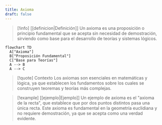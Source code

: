 ```yaml
---
title: Axioma
draft: false
---
```

> [!info] [[definicion|Definición]]
> Un axioma es una proposición o principio fundamental que se acepta sin necesidad de demostración, sirviendo como base para el desarrollo de teorías y sistemas lógicos.

```mermaid
flowchart TD
  A["Axioma"]
  B["Proposición Fundamental"]
  C["Base para Teorías"]
  A --> B
  A --> C
```
> [!quote] Contexto
> Los axiomas son esenciales en matemáticas y lógica, ya que establecen los fundamentos sobre los cuales se construyen teoremas y teorías más complejas.
>

> [!example] [[ejemplo|Ejemplo]]
> Un ejemplo de axioma es el "axioma de la recta", que establece que por dos puntos distintos pasa una única recta. Este axioma es fundamental en la geometría euclidiana y no requiere demostración, ya que se acepta como una verdad evidente.
>